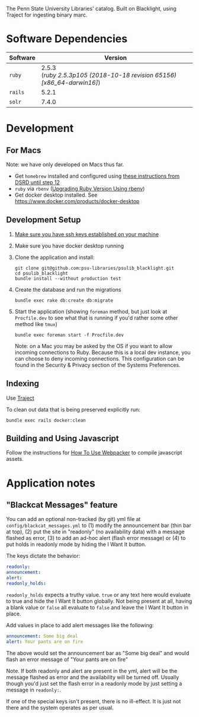 The Penn State University Libraries' catalog. Built on Blacklight, using Traject for ingesting binary marc.

# Software Dependencies 

| Software |  Version |
|----------|------|
| `ruby`    |  2.5.3 <br> (_ruby 2.5.3p105 (2018-10-18 revision 65156) [x86_64-darwin16]_) |
| `rails`   |  5.2.1 |
| `solr`   |  7.4.0 |

# Development 

## For Macs

Note: we have only developed on Macs thus far.

* Get `homebrew` installed and configured using [these instructions from DSRD until step 12](https://github.com/psu-stewardship/scholarsphere/wiki/How-to-Install-on-a-fresh-Mac)
* `ruby` via `rbenv` ([Upgrading Ruby Version Using rbenv](https://github.com/psu-libraries/psulib_blacklight/wiki/Upgrading-Ruby-Version-Using-rbenv))
* Get docker desktop installed. See https://www.docker.com/products/docker-desktop

## Development Setup
1.  [Make sure you have ssh keys established on your machine](https://help.github.com/articles/generating-a-new-ssh-key-and-adding-it-to-the-ssh-agent/#generating-a-new-ssh-key)
1.  Make sure you have docker desktop running
1.  Clone the application and install:
    ``` 
    git clone git@github.com:psu-libraries/psulib_blacklight.git
    cd psulib_blacklight
    bundle install --without production test
    ```

1.  Create the database and run the migrations
    ```
    bundle exec rake db:create db:migrate
    ```

1.  Start the application (showing `foreman` method, but just look at `Procfile.dev` to see what that is running if you'd rather some other method like `tmux`)
    ```
    bundle exec foreman start -f Procfile.dev
    ```
    
    Note: on a Mac you may be asked by the OS if you want to allow incoming connections to Ruby. Because this is a local dev instance, you can choose to deny incoming connections. This configuration can be found in the Security & Privacy section of the Systems Preferences. 

## Indexing

Use [Traject](https://github.com/psu-libraries/psulib_traject#build-an-index)


To clean out data that is being preserved explicitly run:
```
bundle exec rails docker:clean
```

## Building and Using Javascript

Follow the instructions for [How To Use Webpacker](https://github.com/psu-libraries/psulib_blacklight/wiki/How-To-Use-Webpacker) to compile javascript assets.

# Application notes

## "Blackcat Messages" feature

You can add an optional non-tracked (by git) yml file at `config/blackcat_messages.yml` to (1) modify the announcement bar (thin bar at top), (2) put the site in "readonly" (no availability data) with a message flashed as error, (3) to add an ad-hoc alert (flash error message) or (4) to put holds in readonly mode by hiding the I Want It button. 

The keys dictate the behavior:

```yml
readonly: 
announcement:
alert:
readonly_holds:
```

`readonly_holds` expects a truthy value. `true` or any text here would evaluate to true and hide the I Want It button globally. Not being present at all, having a blank value or `false` all evaluate to `false` and leave the I Want It button in place.

Add values in place to add alert messages like the following:

```yml 
announcement: Some big deal
alert: Your pants are on fire
```

The above would set the announcement bar as "Some big deal" and would flash an error message of "Your pants are on fire"

Note. If both readonly and alert are present in the yml, alert will be the message flashed as error and the availability will be turned off. Usually though you'd just set the flash error in a readonly mode by just setting a message in `readonly:`.

If one of the special keys isn't present, there is no ill-effect. It is just not there and the system operates as per usual. 

